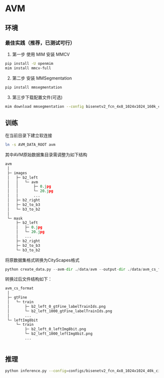 # AVM 

## 环境

### 最佳实践（推荐，已测试可行）

1. 第一步 使用 MIM 安装 MMCV
```bash
pip install -U openmim
mim install mmcv-full
```

2. 第二步 安装 MMSegmentation
```bash
pip install mmsegmentation
```

3. 第三步下载配置文件(可选)

```bash
mim download mmsegmentation --config bisenetv2_fcn_4x8_1024x1024_160k_cityscapes --dest .
```

## 训练

在当前目录下建立软连接
```bash
ln -s AVM_DATA_ROOT avm
```

其中AVM原始数据集目录需调整为如下结构
```python
avm
 │
 ├─ images
 │   ├─ b2_left
 │   │   └─ avm
 │   │       ├─ 0.jpg
 │   │       └─ 20.jpg
 │   │       ... 
 │   ├─ b2_right
 │   ├─ b2_to_b3
 │   └─ b3_to_b2
 │   
 └─ mask
     ├─ b2_left
     │   ├─ 0.jpg
     │   └─ 20.jpg
     │   ... 
     ├─ b2_right
     ├─ b2_to_b3
     └─ b3_to_b2
```

将原数据集格式转换为CityScapes格式
```python
python create_data.py --avm-dir ./data/avm --output-dir ./data/avm_cs_format
```

转换过后文件结构如下：
```python
avm_cs_format
 │
 ├─ gtFine
 │   └─ train
 │       ├─ b2_left_0_gtFine_labelTrainIds.png
 │       └─ b2_left_1000_gtFine_labelTrainIds.png
 │       ... 
 └─ leftImg8bit
     └─ train
         ├─ b2_left_0_leftImg8bit.png
         └─ b2_left_1000_leftImg8bit.png
         ... 
 
```


## 推理

```bash
python inference.py --config=configs/bisenetv2_fcn_4x8_1024x1024_40k_cityscapes_part.py --checkpoint=iter_5000.pth --image_path=demo.jpg 
```
